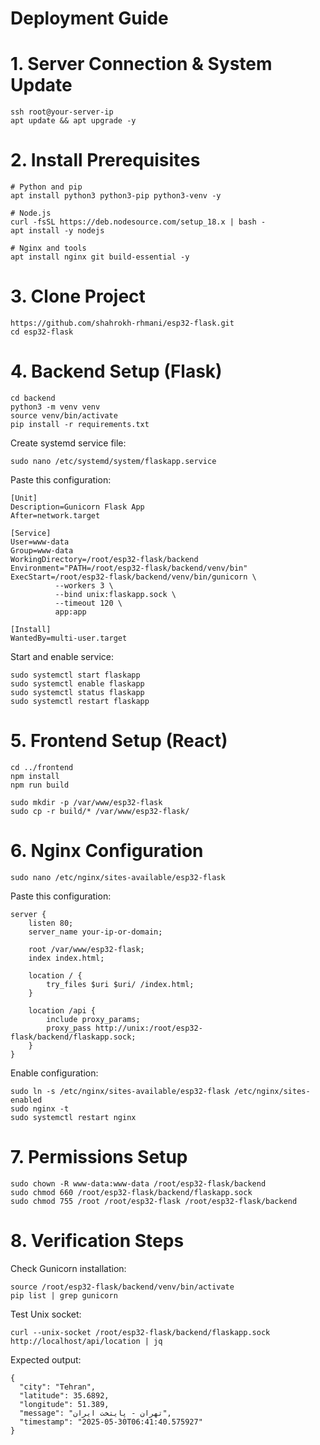 # Deployment Guide

# 1. Server Connection & System Update

```
ssh root@your-server-ip
apt update && apt upgrade -y
```

# 2. Install Prerequisites

```
# Python and pip
apt install python3 python3-pip python3-venv -y

# Node.js 
curl -fsSL https://deb.nodesource.com/setup_18.x | bash -
apt install -y nodejs 

# Nginx and tools
apt install nginx git build-essential -y
```

# 3. Clone Project

```
https://github.com/shahrokh-rhmani/esp32-flask.git
cd esp32-flask
```

# 4. Backend Setup (Flask)

```
cd backend
python3 -m venv venv
source venv/bin/activate
pip install -r requirements.txt
```

Create systemd service file:

```
sudo nano /etc/systemd/system/flaskapp.service
```

Paste this configuration:

```
[Unit]
Description=Gunicorn Flask App
After=network.target

[Service]
User=www-data
Group=www-data
WorkingDirectory=/root/esp32-flask/backend
Environment="PATH=/root/esp32-flask/backend/venv/bin"
ExecStart=/root/esp32-flask/backend/venv/bin/gunicorn \
          --workers 3 \
          --bind unix:flaskapp.sock \
          --timeout 120 \
          app:app

[Install]
WantedBy=multi-user.target
```

Start and enable service:

```
sudo systemctl start flaskapp
sudo systemctl enable flaskapp
sudo systemctl status flaskapp
sudo systemctl restart flaskapp
```

# 5. Frontend Setup (React)

```
cd ../frontend
npm install
npm run build

sudo mkdir -p /var/www/esp32-flask
sudo cp -r build/* /var/www/esp32-flask/
```

# 6. Nginx Configuration

```
sudo nano /etc/nginx/sites-available/esp32-flask
```

Paste this configuration:

```
server {
    listen 80;
    server_name your-ip-or-domain;

    root /var/www/esp32-flask;
    index index.html;

    location / {
        try_files $uri $uri/ /index.html;
    }

    location /api {
        include proxy_params;
        proxy_pass http://unix:/root/esp32-flask/backend/flaskapp.sock;
    }
}
```

Enable configuration:

```
sudo ln -s /etc/nginx/sites-available/esp32-flask /etc/nginx/sites-enabled
sudo nginx -t
sudo systemctl restart nginx
```

# 7. Permissions Setup

```
sudo chown -R www-data:www-data /root/esp32-flask/backend
sudo chmod 660 /root/esp32-flask/backend/flaskapp.sock
sudo chmod 755 /root /root/esp32-flask /root/esp32-flask/backend
```

# 8. Verification Steps

Check Gunicorn installation:

```
source /root/esp32-flask/backend/venv/bin/activate
pip list | grep gunicorn
```

Test Unix socket:

```
curl --unix-socket /root/esp32-flask/backend/flaskapp.sock http://localhost/api/location | jq
```

Expected output: 

```
{
  "city": "Tehran",
  "latitude": 35.6892,
  "longitude": 51.389,
  "message": "تهران - پایتخت ایران",
  "timestamp": "2025-05-30T06:41:40.575927"
}

```
















